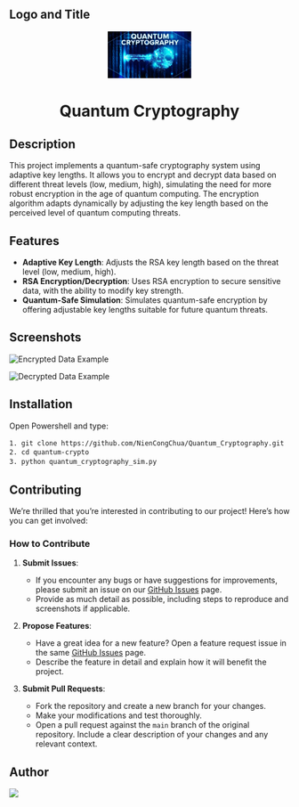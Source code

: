 ## Logo and Title

<div align="center">
   <img src="./images/Atos-cryptographie.jpg" width="150px" alt="Project Logo" />
    <h1>Quantum Cryptography</h1>
</div>

## Description

This project implements a quantum-safe cryptography system using adaptive key lengths. It allows you to encrypt and decrypt data based on different threat levels (low, medium, high), simulating the need for more robust encryption in the age of quantum computing. The encryption algorithm adapts dynamically by adjusting the key length based on the perceived level of quantum computing threats.


## Features

- **Adaptive Key Length**: Adjusts the RSA key length based on the threat level (low, medium, high).
- **RSA Encryption/Decryption**: Uses RSA encryption to secure sensitive data, with the ability to modify key strength.
- **Quantum-Safe Simulation**: Simulates quantum-safe encryption by offering adjustable key lengths suitable for future quantum threats.

## Screenshots

![Encrypted Data Example](/images/encrypted-data.png)

![Decrypted Data Example](/images/decrypted-data.png)

## Installation

Open Powershell and type:

```bash
1. git clone https://github.com/NienCongChua/Quantum_Cryptography.git
2. cd quantum-crypto
3. python quantum_cryptography_sim.py
```

## Contributing

We’re thrilled that you’re interested in contributing to our project! Here’s how you can get involved:

### How to Contribute

1. **Submit Issues**:
   - If you encounter any bugs or have suggestions for improvements, please submit an issue on our [GitHub Issues](https://github.com/NienCongChua/Quantum_Cryptography/issues) page.
    - Provide as much detail as possible, including steps to reproduce and screenshots if applicable.

2. **Propose Features**:
   - Have a great idea for a new feature? Open a feature request issue in the same [GitHub Issues](https://github.com/your-repo/issues) page.
    - Describe the feature in detail and explain how it will benefit the project.

3. **Submit Pull Requests**:
   - Fork the repository and create a new branch for your changes.
   - Make your modifications and test thoroughly.
   - Open a pull request against the `main` branch of the original repository. Include a clear description of your changes and any relevant context.

## Author
<a href="https://github.com/danny-avila/LibreChat/graphs/contributors">
  <img src="https://contrib.rocks/image?repo=danny-avila/LibreChat" />
</a>
